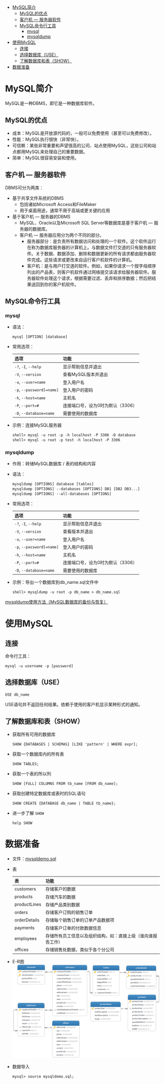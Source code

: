- [MySQL简介](#mysql-简介)
  - [MySQL的优点](#mysql-的优点)
  - [客户机 — 服务器软件](#客户机--服务器软件)
  - [MySQL命令行工具](#mysql-命令行工具)
    - [mysql](#mysql)
    - [mysqldump](#mysqldump)
- [使用MySQL](#使用-mysql)
  - [连接](#连接)
  - [选择数据库（USE）](#选择数据库use)
  - [了解数据库和表（SHOW）](#了解数据库和表show)
- [数据准备](#数据准备)

# MySQL简介

MySQL是一种DBMS，即它是一种数据库软件。

## MySQL的优点

- 成本：MySQL是开放源代码的，一般可以免费使用（甚至可以免费修改）。
- 性能：MySQL执行很快（非常快）。
- 可信赖：某些非常重要和声望很高的公司、站点使用MySQL，这些公司和站点都用MySQL来处理自己的重要数据。
- 简单：MySQL很容易安装和使用。

## 客户机 — 服务器软件

DBMS可分为两类：
- 基于共享文件系统的DBMS
    - 包括诸如Microsoft Access和FileMaker
    - 用于桌面用途，通常不用于高端或更关键的应用
- 基于客户机 — 服务器的DBMS
    - MySQL、Oracle以及Microsoft SQL Server等数据库是基于客户机 — 服务器的数据库。
    - 客户机 — 服务器应用分为两个不同的部分。
        - 服务器部分：是负责所有数据访问和处理的一个软件。这个软件运行在称为数据库服务器的计算机上。与数据文件打交道的只有服务器软件。关于数据、数据添加、删除和数据更新的所有请求都由服务器软件完成。这些请求或更改来自运行客户机软件的计算机。
        - 客户机：是与用户打交道的软件。例如，如果你请求一个按字母顺序列出的产品表，则客户机软件通过网络提交该请求给服务器软件。服务器软件处理这个请求，根据需要过滤、丢弃和排序数据；然后把结果送回到你的客户机软件。

## MySQL命令行工具

### mysql

- 语法：
    ```
    mysql [OPTION] [database]
    ```
- 常用选项：

    | 选项                      | 功能                                |
    | ------------------------- | ----------------------------------- |
    | `-?`, `-I`, `--help`      | 显示帮助信息并退出                  |
    | `-V`, `--version`         | 查看MySQL版本并退出               |
    | `-u`, `--user=name`       | 登入用户名                          |
    | `-p`, `--password[=name]` | 登入用户的密码                      |
    | `-h`, `--host=name`       | 主机名                              |
    | `-P`, `--port=#`          | 连接端口号，设为0时为默认（3306） |
    | `-D`, `--database=name`   | 需要使用的数据库                    |

- 示例：连接MySQL服务器
    ```
    shell> mysql -u root -p -h localhost -P 3306 -D database
    shell> mysql -u root -p test -h localhost -P 3306
    ```

### mysqldump

- 作用：转储MySQL数据库 / 表的结构和内容
- 语法：
    ```
    mysqldump [OPTIONS] database [tables]
    mysqldump [OPTIONS] --databases [OPTIONS] DB1 [DB2 DB3...]
    mysqldump [OPTIONS] --all-databases [OPTIONS]
    ```
- 常用选项：

    | 选项                      | 功能                                |
    | ------------------------- | ----------------------------------- |
    | `-?`, `-I`, `--help`      | 显示帮助信息并退出                  |
    | `-V`, `--version`         | 查看版本并退出                      |
    | `-u`, `--user=name`       | 登入用户名                          |
    | `-p`, `--password[=name]` | 登入用户的密码                      |
    | `-h`, `--host=name`       | 主机名                              |
    | `-P`, `--port=#`          | 连接端口号，设为0时为默认（3306） |
    | `-D`, `--database=name`   | 需要使用的数据库                    |
- 示例：导出一个数据库到db_name.sql文件中
    ```
    shell> mysqldump -u root -p db_name > db_name.sql
    ```

[mysqldump使用方法（MySQL数据库的备份与恢复）](https://www.cnblogs.com/emanlee/p/5410177.html)

# 使用MySQL

## 连接

命令行工具：
```
mysql -u username -p [password]
```

## 选择数据库（USE）

```
USE db_name
```
USE语句并不返回任何结果。依赖于使用的客户机显示某种形式的通知。

## 了解数据库和表（SHOW）

- 获取所有可用的数据库
    ```
    SHOW {DATABASES | SCHEMAS} [LIKE 'pattern' | WHERE expr];
    ```
- 获取一个数据库内的所有表
    ```
    SHOW TABLES;
    ```
- 获取一个表的所以列
    ```
    SHOW [FULL] COLUMNS FROM tb_name [FROM db_name];
    ```
- 获取创建特定数据库或表时的SQL语句
    ```
    SHOW CREATE {DATABASE db_name | TABLE tb_name};
    ```
- 进一步了解 `SHOW`
    ```
    help SHOW
    ```

# 数据准备

- 文件：[mysqldemo.sql](mysqldemo.sql)
- 表

    | 表           | 功能                                                       |
    | ------------ | ---------------------------------------------------------- |
    | customers    | 存储客户的数据                                             |
    | products     | 存储汽车的数据                                             |
    | productLines | 存储产品类别数据                                           |
    | orders       | 存储客户订购的销售订单                                     |
    | orderDetails | 存储每个销售订单的订单产品数据项                           |
    | payments     | 存储客户订单的付款数据信息                                 |
    | employees    | 存储所有员工信息以及组织结构，如：直接上级（谁向谁报告工作） |
    | offices      | 存储销售处数据，类似于各个分公司                           |
- E-R图
    ![](mysqldemo.png)
- 数据导入
    ```
    mysql> source mysqldemo.sql;
    ```